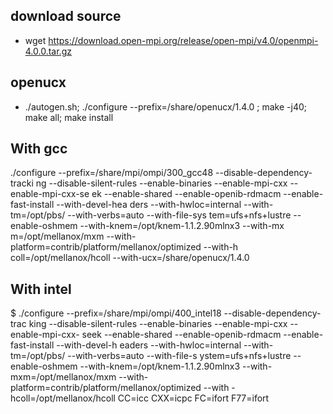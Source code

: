## download source
- wget https://download.open-mpi.org/release/open-mpi/v4.0/openmpi-4.0.0.tar.gz

## openucx
- ./autogen.sh; ./configure --prefix=/share/openucx/1.4.0 ; make -j40; make all; make install

## With gcc
 ./configure --prefix=/share/mpi/ompi/300_gcc48 --disable-dependency-tracki
ng --disable-silent-rules --enable-binaries --enable-mpi-cxx --enable-mpi-cxx-se
ek --enable-shared --enable-openib-rdmacm --enable-fast-install --with-devel-hea
ders --with-hwloc=internal --with-tm=/opt/pbs/ --with-verbs=auto --with-file-sys
tem=ufs+nfs+lustre --enable-oshmem --with-knem=/opt/knem-1.1.2.90mlnx3 --with-mx
m=/opt/mellanox/mxm --with-platform=contrib/platform/mellanox/optimized --with-h
coll=/opt/mellanox/hcoll --with-ucx=/share/openucx/1.4.0

## With intel
  $ ./configure --prefix=/share/mpi/ompi/400_intel18 --disable-dependency-trac
king --disable-silent-rules --enable-binaries --enable-mpi-cxx --enable-mpi-cxx-
seek --enable-shared --enable-openib-rdmacm --enable-fast-install --with-devel-h
eaders --with-hwloc=internal --with-tm=/opt/pbs/ --with-verbs=auto --with-file-s
ystem=ufs+nfs+lustre --enable-oshmem --with-knem=/opt/knem-1.1.2.90mlnx3 --with-
mxm=/opt/mellanox/mxm --with-platform=contrib/platform/mellanox/optimized --with
-hcoll=/opt/mellanox/hcoll CC=icc CXX=icpc FC=ifort F77=ifort

